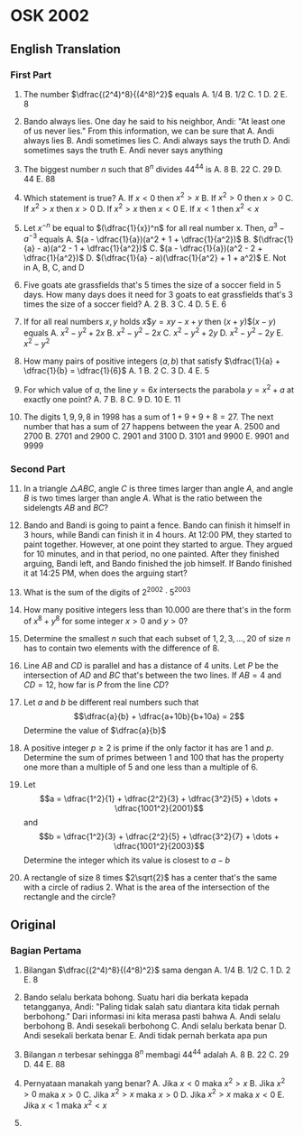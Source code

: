 # OSK 2002

## English Translation

### First Part

1. The number $\dfrac{(2^4)^8}{(4^8)^2}$ equals
A. 1/4
B. 1/2
C. 1
D. 2
E. 8

2. Bando always lies. One day he said to his neighbor, Andi: "At least one of us never lies." From this information, we can be sure that
A. Andi always lies
B. Andi sometimes lies
C. Andi always says the truth
D. Andi sometimes says the truth
E. Andi never says anything

3. The biggest number $n$ such that $8^n$ divides $44^{44}$ is
A. 8
B. 22
C. 29
D. 44
E. 88

4. Which statement is true?
A. If $x < 0$ then $x^2 > x$
B. If $x^2 > 0$ then $x > 0$
C. If $x^2 > x$ then $x > 0$
D. If $x^2 > x$ then $x < 0$
E. If $x < 1$ then $x^2 < x$

5. Let $x^{-n}$ be equal to $(\dfrac{1}{x})^n$ for all real number x. Then, $a^3 - a^{-3}$ equals
A. $(a - \dfrac{1}{a})(a^2 + 1 + \dfrac{1}{a^2})$
B. $(\dfrac{1}{a} - a)(a^2 - 1 + \dfrac{1}{a^2})$
C. $(a - \dfrac{1}{a})(a^2 - 2 + \dfrac{1}{a^2})$
D. $(\dfrac{1}{a} - a)(\dfrac{1}{a^2} + 1 + a^2)$
E. Not in A, B, C, and D

6. Five goats ate grassfields that's 5 times the size of a soccer field in 5 days. How many days does it need for 3 goats to eat grassfields that's 3 times the size of a soccer field?
A. 2
B. 3
C. 4
D. 5
E. 6

7. If for all real numbers $x, y$ holds $x\$y = xy - x + y$ then $(x+y)\$(x-y)$ equals
A. $x^2 - y^2 + 2x$
B. $x^2 - y^2 - 2x$
C. $x^2 - y^2 + 2y$
D. $x^2 - y^2 - 2y$
E. $x^2 - y^2$

8. How many pairs of positive integers $(a, b)$ that satisfy $\dfrac{1}{a} + \dfrac{1}{b} = \dfrac{1}{6}$
A. 1
B. 2
C. 3
D. 4
E. 5

9. For which value of $a$, the line $y = 6x$ intersects the parabola $y = x^2 + a$ at exactly one point?
A. 7
B. 8
C. 9
D. 10
E. 11

10. The digits $1, 9, 9, 8$ in $1998$ has a sum of $1 + 9 + 9 + 8 = 27$. The next number that has a sum of $27$ happens between the year
A. 2500 and 2700
B. 2701 and 2900
C. 2901 and 3100
D. 3101 and 9900
E. 9901 and 9999

### Second Part

11. In a triangle $\triangle ABC$, angle $C$ is three times larger than angle $A$, and angle $B$ is two times larger than angle $A$. What is the ratio between the sidelengts $AB$ and $BC$?

12. Bando and Bandi is going to paint a fence. Bando can finish it himself in 3 hours, while Bandi can finish it in 4 hours. At 12:00 PM, they started to paint together. However, at one point they started to argue. They argued for 10 minutes, and in that period, no one painted. After they finished arguing, Bandi left, and Bando finished the job himself. If Bando finished it at 14:25 PM, when does the arguing start?

13. What is the sum of the digits of $2^{2002} \cdot 5^{2003}$

14. How many positive integers less than $10.000$ are there that's in the form of $x^8 + y^8$ for some integer $x > 0$ and $y > 0$?

15. Determine the smallest $n$ such that each subset of ${1, 2, 3, \dots, 20}$ of size $n$ has to contain two elements with the difference of $8$.

16. Line $AB$ and $CD$ is parallel and has a distance of 4 units. Let $P$ be the intersection of $AD$ and $BC$ that's between the two lines. If $AB = 4$ and $CD = 12$, how far is $P$ from the line $CD$?

17. Let $a$ and $b$ be different real numbers such that
$$\dfrac{a}{b} + \dfrac{a+10b}{b+10a} = 2$$
Determine the value of $\dfrac{a}{b}$

18. A positive integer $p \ge 2$ is prime if the only factor it has are $1$ and $p$. Determine the sum of primes between 1 and 100 that has the property one more than a multiple of 5 and one less than a multiple of 6.

19. Let
$$a = \dfrac{1^2}{1} + \dfrac{2^2}{3} + \dfrac{3^2}{5} + \dots + \dfrac{1001^2}{2001}$$
and
$$b = \dfrac{1^2}{3} + \dfrac{2^2}{5} + \dfrac{3^2}{7} + \dots + \dfrac{1001^2}{2003}$$
Determine the integer which its value is closest to $a - b$

20. A rectangle of size 8 times $2\sqrt{2}$ has a center that's the same with a circle of radius 2. What is the area of the intersection of the rectangle and the circle?

## Original

### Bagian Pertama

1. Bilangan $\dfrac{(2^4)^8}{(4^8)^2}$ sama dengan 
A. 1/4
B. 1/2
C. 1
D. 2
E. 8

2. Bando selalu berkata bohong. Suatu hari dia berkata kepada tetangganya, Andi: "Paling tidak salah satu diantara kita tidak pernah berbohong." Dari informasi ini kita merasa pasti bahwa 
A. Andi selalu berbohong
B. Andi sesekali berbohong
C. Andi selalu berkata benar
D. Andi sesekali berkata benar
E. Andi tidak pernah berkata apa pun

3. Bilangan $n$ terbesar sehingga $8^n$ membagi $44^{44}$ adalah
A. 8
B. 22
C. 29
D. 44
E. 88

4. Pernyataan manakah yang benar?
A. Jika $x < 0$ maka $x^2 > x$
B. Jika $x^2 > 0$ maka $x > 0$
C. Jika $x^2 > x$ maka $x > 0$
D. Jika $x^2 > x$ maka $x < 0$
E. Jika $x < 1$ maka $x^2 < x$

5. 